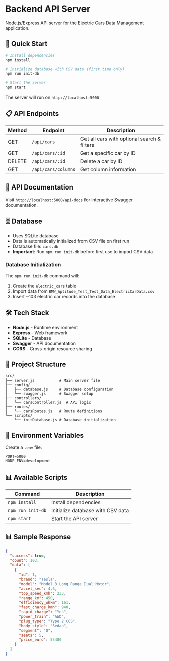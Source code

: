 # Backend API Server

Node.js/Express API server for the Electric Cars Data Management application.

## 🚀 Quick Start

```bash
# Install dependencies
npm install

# Initialize database with CSV data (first time only)
npm run init-db

# Start the server
npm start
```

The server will run on `http://localhost:5000`

## 📋 API Endpoints

| Method | Endpoint | Description |
|--------|----------|-------------|
| GET | `/api/cars` | Get all cars with optional search & filters |
| GET | `/api/cars/:id` | Get a specific car by ID |
| DELETE | `/api/cars/:id` | Delete a car by ID |
| GET | `/api/cars/columns` | Get column information |

## 📖 API Documentation

Visit `http://localhost:5000/api-docs` for interactive Swagger documentation.

## 🗄️ Database

- Uses SQLite database
- Data is automatically initialized from CSV file on first run
- Database file: `cars.db`
- **Important**: Run `npm run init-db` before first use to import CSV data

### Database Initialization

The `npm run init-db` command will:
1. Create the `electric_cars` table
2. Import data from `BMW_Aptitude_Test_Test_Data_ElectricCarData.csv`
3. Insert ~103 electric car records into the database

## 🛠️ Tech Stack

- **Node.js** - Runtime environment
- **Express** - Web framework
- **SQLite** - Database
- **Swagger** - API documentation
- **CORS** - Cross-origin resource sharing

## 📁 Project Structure

```
src/
├── server.js           # Main server file
├── config/
│   ├── database.js     # Database configuration
│   └── swagger.js      # Swagger setup
├── controllers/
│   └── carsController.js  # API logic
├── routes/
│   └── carsRoutes.js   # Route definitions
└── scripts/
    └── initDatabase.js # Database initialization
```

## 🔧 Environment Variables

Create a `.env` file:

```
PORT=5000
NODE_ENV=development
```

## 📊 Available Scripts

| Command | Description |
|---------|-------------|
| `npm install` | Install dependencies |
| `npm run init-db` | Initialize database with CSV data |
| `npm start` | Start the API server |

## 📊 Sample Response

```json
{
  "success": true,
  "count": 103,
  "data": [
    {
      "id": 1,
      "brand": "Tesla",
      "model": "Model 3 Long Range Dual Motor",
      "accel_sec": 4.6,
      "top_speed_kmh": 233,
      "range_km": 450,
      "efficiency_whkm": 161,
      "fast_charge_kmh": 940,
      "rapid_charge": "Yes",
      "power_train": "AWD",
      "plug_type": "Type 2 CCS",
      "body_style": "Sedan",
      "segment": "D",
      "seats": 5,
      "price_euro": 55480
    }
  ]
}
```